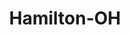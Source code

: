 ---
title: Hamilton-OH
slug: hamilton-oh
f_state:
- cms/state/ohio.md
f_locations:
- cms/payday-loan/cash-express-llc-7474.md
- cms/payday-loan/cash-express-llc-7475.md
- cms/payday-loan/cash-plus-8309.md
- cms/payday-loan/cashland-9232.md
- cms/payday-loan/cashland-9275.md
- cms/payday-loan/check-exchange-11205.md
- cms/payday-loan/check-exchange-11212.md
- cms/payday-loan/check-exchange-11213.md
- cms/payday-loan/check-into-cash-12278.md
- cms/payday-loan/check-into-cash-of-ohio-13549.md
- cms/payday-loan/checksmart-14781.md
- cms/payday-loan/first-amer-cash-advance-18092.md
- cms/payday-loan/first-america-cash-advance-18307.md
- cms/payday-loan/hamilton-check-cashing-19299.md
- cms/payday-loan/hamilton-check-cashing-inc-19300.md
- cms/payday-loan/ky-check-exchange-20160.md
- cms/payday-loan/national-cash-advance-22585.md
- cms/payday-loan/national-cash-advance-22634.md
- cms/payday-loan/payday-advance-23746.md
- cms/payday-loan/quick-cash-inc-25122.md
- cms/payday-loan/quik-cash-25450.md
- cms/payday-loan/u-s-cash-advance-28019.md
- cms/payday-loan/us-cash-advance-28348.md
updated-on: '2024-05-30T13:41:28.615Z'
created-on: '2024-05-30T13:41:28.615Z'
published-on: '2024-05-30T13:54:32.469Z'
f_city: Hamilton
layout: '[city].html'
tags: city
---